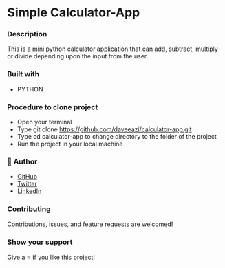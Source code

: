 # Simple Calculator-App

### Description

This is a mini python calculator application that can add, subtract, multiply or divide depending upon the input from the user.

### Built with

- PYTHON

### Procedure to clone project

- Open your terminal
- Type git clone https://github.com/daveeazi/calculator-app.git
- Type cd calculator-app to change directory to the folder of the project
- Run the project in your local machine

### 👤 **Author**

- [GitHub](https://github.com/daveeazi)
- [Twitter](https://twitter.com/iamdaveeazi)
- [LinkedIn](https://www.linkedin.com/in/david-atat/)

### Contributing

Contributions, issues, and feature requests are welcomed!

### Show your support

Give a ⭐️ if you like this project!
